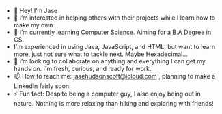 - 👋 Hey! I’m Jase
- 👀 I’m interested in helping others with their projects while I learn how to make my own
- 🌱 I’m currently learning Computer Science. Aiming for a B.A Degree in CS.
- I'm experienced in using Java, JavaScript, and HTML, but want to learn more, just not sure what to tackle next. Maybe Hexadecimal...
- 💞️ I’m looking to collaborate on anything and everything I can get my hands on. I'm fresh, curious, and ready for work.
- 📫 How to reach me: jasehudsonscott@icloud.com , planning to make a LinkedIn fairly soon.
- ⚡ Fun fact: Despite being a computer guy, I also enjoy being out in nature. Nothing is more relaxing than hiking and exploring with friends!

<!---
JScott3234/JScott3234 is a ✨ special ✨ repository because its `README.md` (this file) appears on your GitHub profile.
You can click the Preview link to take a look at your changes.
--->
